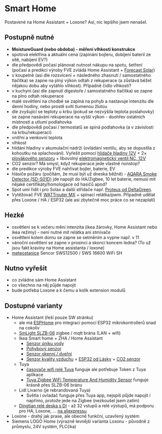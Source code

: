 # Smart Home

Postavené na Home Assistant + Loxone? Asi, nic lepšího jsem nenašel.

## Postupně nutné

- **MoistureGuard (nebo obdoba) - měření vlhkosti konstrukce**
- spotová elektřina a aktuální cena (zapínání bojleru, dobíjení baterií ze sítě, nabíjení EV?)
- dle předpovědi počasí plánovat nutnost nákupu na spotu, šetření (počasí a predikci výroby FVE zvládá Home Assistant + [Forecast Solar](https://www.home-assistant.io/integrations/forecast_solar))
- v koupelně (asi dle rozsvícení + následného zhasnutí / samostatného tlačítka) se zapne na plný výkon odtah z rekuperace (a zůstává běžet nějakou dobu aby vytáhlo vlhkost). Případně čidlo vlhkosti?
- v kuchyni (asi dle zapnutí digestoře / samostatného tlačítka) se zapne na plno odtah rekuperace
- malé osvětlení na chodbě se zapíná na pohyb a nastavuje intenzitu dle denní hodiny, nebo prostě svítí tlumenou žlutou
- dle zvyšující se teploty u krbu (pokud se nezvýšila teplota poslahovky) se zapne nasávání rekuperace na vyšší výkon - doohřev ostatních místností a utlumí podlahovka
- dle předpovědi počasí / termostatů se spíná podlahovka (a v závislosti na krbu/rekuperaci)
- vnitřní a venkovní teplota
- vlhkost
- hlídání hladiny v akumulační nádrži (ovládání ventilu, aby se dopustila z kohoutku na splachování). Vyřešit pomocí [hlídače hladiny 12V](https://www.laskakit.cz/xh-m203-hlidac-hladiny-vody-12v--230vac/) + 2× [plovákového senzoru](https://www.laskakit.cz/arduino-plovakovy-senzor-vodni-hladiny/) + libovolný [elektromagnetický ventil NC, 12V](https://www.elventil.cz/elektromagneticky-ventil-0-10bar-g3/8-12v-nc-f.s.a.)
- CO2 senzor? Má smysl, když rekuperace jede vlastně nonstop?
- dle predikce výroby FVE nahřívat bojler, baterie, EV
- hlásiče požáru (počítám, že musí být už dneska běžně) - [AQARA Smoke Detector (SD-S01D)](https://oleje-pema.cz/zbozi/aqara-smoke-detector-sd-s01d-zigbee-3-0-kourovy-senzor_773495?srsltid=AfmBOorhxFq5qiRyybxDnX2qB8aJBxmoy74xMB4spCe94HRBJHkdtUwz) jde napojit do HA/Zigbee, 10 let baterie, nemusí mít nějaké certifikáty/homologace od hasičů apod?
- Spot umí řídit i pro Solax a další střídače např. [Proteus od DeltaGreen](https://www.deltagreen.cz/proteus).
- Vytěžovač FVE [WATTrouter MX](https://solarcontrols.cz/cz/wattrouter_mx.html) + spínací relátka/pwm. Případně udělat přes Loxone / HA / ESP32 (ale asi zbytečně moc práce co se nezaplatí)

## Hezké

- osvětlení se k večeru mění intenzita (ikea žárovky, Home Assistant nebo ikea režimy) - není nutné mít relátka ani stmívače
- osvětlení kolem domu se zapne se setměním a vypne např. v 11
- vánoční osvětlení se zapne v prosinci a skoncí koncem ledna? (To už jsou fakt kraviny na Home assistanta / loxone)
- [meteostanice](https://homeassistant-cz.cz/viewtopic.php?t=1349&start=50) Sencor SWS12500 / SWS 16600 WiFi SH

## Nutno vyřešit

- co zvládne sám Home Assistant
- co všechno na něj půjde napojit
- bude potřeba Loxone a k čemu a kolik extension modulů

## Dostupné varianty

- Home Assistant (řeší pouze SW stránku)
  - ale má [ESPHome](https://esphome.io/) pro integraci pomocí ESP32 mikrokontrollerů snad na cokoliv
  - [SmLight SLZB-06](https://smlight.tech/manual/slzb-06/) zigbee / mqtt brána (LAN + wifi)
  - Ikea Smart home + ZHA / Home Assistant
    - [Senzor úniku vody](https://www.ikea.com/cz/cs/p/-60504352)
    - [Pohybový senzor](https://www.ikea.com/cz/cs/p/-90504341)
    - [Senzor okenní / dveřní](https://www.ikea.com/cz/cs/p/-80504308)
    - [Senzor kvality vzduchu](https://www.ikea.com/cz/cs/p/-80515910) + [ESP32 od Lásky](https://www.laskakit.cz/laskakit-esp-vindriktning-esp-32-i2c/#relatedFiles) + [CO2 senzor](https://www.laskakit.cz/laskakit-scd41-senzor-co2--teploty-a-vlhkosti-vzduchu/)
  - Tuya 
    - [časovače wifi relé Tuya](https://allegro.cz/nabidka/wifi-rele-16a-s-merenim-proudu-tuya-smart-14206911149) funguje ale potřebuje Token z Tuya aplikace
    - [Tuya Zigbee WiFi Temperature And Humidity Sensor](https://www.aliexpress.com/item/1005006534648116.html?spm=a2g0o.order_list.order_list_main.12.59981802Qs7SI1) funguje krásně přes SLZB-06 bránu
  - Lidl Livarno (je rebrandovaná Tuya)
    - Světla i ovladač funguje přes Tuya app, nejspíš půjde napojit i napřímo, protože jede na Zigbee (nezkoušel jsem zatím)
  - [Dingtian relé deska s DI](https://www.dingtian-tech.com/en_us/index.html) - až 32 vstupů a relé výstupů, má podporu pro HA, Loxone, ... [na aliexpressu](https://dtwonder.aliexpress.com/store/1228401)
- Loxone - drahý jak prase, ale obecně funkční, uzavřený systém
- Siemens LOGO Home (výrazně levnější varianta Loxonu - původně z průmyslu, 24V systém, PLCčka)